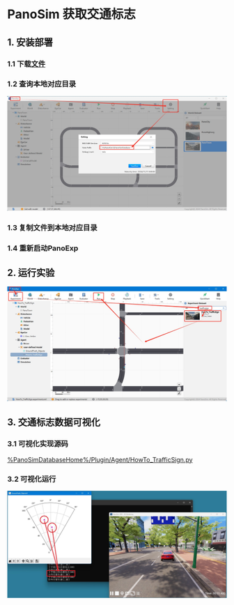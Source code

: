 # PanoSim 获取交通标志

## 1. 安装部署

### 1.1 下载[文件](./PanoSimDatabase)

### 1.2 查询本地对应目录
![image](../ego/docs/images/folder.jpg)

### 1.3 复制文件到本地对应目录

### 1.4 重新启动PanoExp

## 2. 运行实验
![image](docs/images/open.jpg)


## 3. 交通标志数据可视化

### 3.1 可视化实现源码
[%PanoSimDatabaseHome%/Plugin/Agent/HowTo_TrafficSign.py](PanoSimDatabase/Plugin/Agent/HowTo_TrafficSign.py)

### 3.2 可视化运行
![image](docs/images/visualization.jpg)
